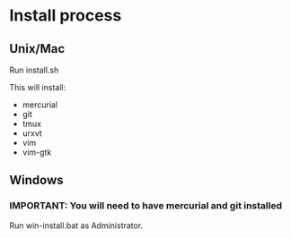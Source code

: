 # Install process

## Unix/Mac

Run install.sh  

This will install:  
  * mercurial
  * git
  * tmux
  * urxvt
  * vim
  * vim-gtk

## Windows

### IMPORTANT: You will need to have mercurial and git installed

Run win-install.bat as Administrator.
